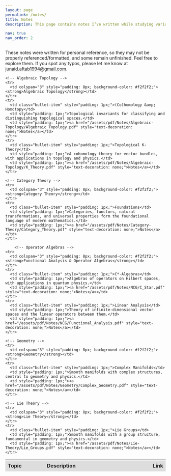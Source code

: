 ```yaml
---
layout: page
permalink: /notes/
title: Notes
description: This page contains notes I’ve written while studying various mathematical topics. 

nav: true
nav_order: 2
---
```



These notes were written for personal reference, so they may not be properly referenced/formatted, and some remain unfinished. Feel free to explore them. If you spot any typos, please let me know at <a href="mailto:junaid.aftab1994@gmail.com">junaid.aftab1994@gmail.com</a>.

<style>
  .bullet-item::before {
    content: "•";
    display: inline-block;
    color: black;
    margin-right: 6px;
    transform: scale(1.5);
    line-height: 0;
  }
</style>

<table style="width: 100%; border-collapse: collapse; table-layout: fixed;">
  <colgroup>
    <col style="width: 25%;"> <!-- Slightly narrower Topic -->
    <col style="width: 68.5%;"> <!-- Wider Description -->
    <col style="width: 6.5%;"> <!-- Link Column -->
  </colgroup>

  <!-- Global Column Headers -->
  <thead>
    <tr>
      <th style="text-align: left; padding: 8px; background-color: #ddd;">Topic</th>
      <th style="text-align: left; padding: 8px; background-color: #ddd;">Description</th>
      <th style="text-align: left; padding: 8px; background-color: #ddd;">Link</th>
    </tr>
  </thead>

  <tbody>

    <!-- Algebraic Topology -->
    <tr>
      <td colspan="3" style="padding: 8px; background-color: #f2f2f2;"><strong>Algebraic Topology</strong></td>
    </tr>
    <tr>
      <td class="bullet-item" style="padding: 1px;">(Co)homology &amp; Homotopy</td>
      <td style="padding: 1px;">Topological invariants for classifying and distinguishing topological spaces.</td>
      <td style="padding: 1px;"><a href="/assets/pdf/Notes/Algebraic-Topology/Algebraic_Topology.pdf" style="text-decoration: none;">Notes</a></td>
    </tr>
    <tr>
      <td class="bullet-item" style="padding: 1px;">Topological K-Theory</td>
      <td style="padding: 1px;">A cohomology theory for vector bundles, with applications in topology and physics.</td>
      <td style="padding: 1px;"><a href="/assets/pdf/Notes/Algebraic-Topology/K_Theory.pdf" style="text-decoration: none;">Notes</a></td>
    </tr>

    <!-- Category Theory -->
    <tr>
      <td colspan="3" style="padding: 8px; background-color: #f2f2f2;"><strong>Category Theory</strong></td>
    </tr>
    <tr>
      <td class="bullet-item" style="padding: 1px;">Foundations</td>
      <td style="padding: 1px;">Categories, functors, natural transformations, and universal properties form the foundational language of modern mathematics.</td>
      <td style="padding: 1px;"><a href="/assets/pdf/Notes/Category-Theory/Category_Theory.pdf" style="text-decoration: none;">Notes</a></td>
    </tr>
    
        <!-- Operator Algebras -->
    <tr>
      <td colspan="3" style="padding: 8px; background-color: #f2f2f2;"><strong>Functional Analysis & Operator Algebras</strong></td>
    </tr>
    <tr>
      <td class="bullet-item" style="padding: 1px;">C*-Algebras</td>
      <td style="padding: 1px;">Algebras of operators on Hilbert spaces, with applications in quantum physics.</td>
      <td style="padding: 1px;"><a href="/assets/pdf/Notes/NCG/C_Star.pdf" style="text-decoration: none;">Notes</a></td>
    </tr>
    <tr>
      <td class="bullet-item" style="padding: 1px;">Linear Analysis</td>
      <td style="padding: 1px;">Theory of infinite-dimensional vector spaces and the linear operators between them.</td>
      <td style="padding: 1px;"><a href="/assets/pdf/Notes/NCG/Functional_Analysis.pdf" style="text-decoration: none;">Notes</a></td>
    </tr>
    
    <!-- Geometry -->
    <tr>
      <td colspan="3" style="padding: 8px; background-color: #f2f2f2;"><strong>Geometry</strong></td>
    </tr>
    <tr>
      <td class="bullet-item" style="padding: 1px;">Complex Manifolds</td>
      <td style="padding: 1px;">Smooth manifolds with complex structures, central to geometry and physics.</td>
      <td style="padding: 1px;"><a href="/assets/pdf/Notes/Geometry/Complex_Geometry.pdf" style="text-decoration: none;">Notes</a></td>
    </tr>

    <!-- Lie Theory -->
    <tr>
      <td colspan="3" style="padding: 8px; background-color: #f2f2f2;"><strong>Lie Theory</strong></td>
    </tr>
    <tr>
      <td class="bullet-item" style="padding: 1px;">Lie Groups</td>
      <td style="padding: 1px;">Smooth manifolds with a group structure, fundamental in geometry and physics.</td>
      <td style="padding: 1px;"><a href="/assets/pdf/Notes/Lie-Theory/Lie_Groups.pdf" style="text-decoration: none;">Notes</a></td>
    </tr>

  </tbody>
</table>